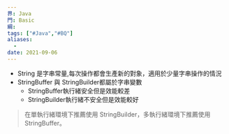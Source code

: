 ```yaml
---
界: Java
門: Basic
綱: 
tags: ["#Java","#BQ"]
aliases:
  - 
date: 2021-09-06
---
```

- String 是字串常量,每次操作都會生產新的對象，適用於少量字串操作的情況
- StringBuffer 與 StringBuilder都屬於字串變數
	- StringBuffer執行緒安全但是效能較差
	- StringBuilder執行緒不安全但是效能較好


> 在單執行緒環境下推薦使用 StringBuilder，多執行緒環境下推薦使用 StringBuffer。